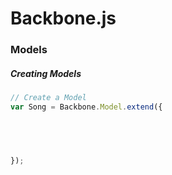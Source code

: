 # Backbone.js

### Models

##### Creating Models
```js 
// Create a Model
var Song = Backbone.Model.extend({

 



});
```